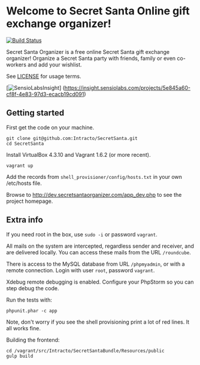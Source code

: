 # Welcome to Secret Santa Online gift exchange organizer!

[![Build Status](https://travis-ci.org/Intracto/SecretSanta.svg?branch=master)](https://travis-ci.org/Intracto/SecretSanta)

Secret Santa Organizer is a free online Secret Santa gift exchange organizer! Organize a Secret Santa party with friends,
family or even co-workers and add your wishlist.

See [LICENSE](https://github.com/Intracto/SecretSanta/blob/master/LICENSE) for usage terms.

[![SensioLabsInsight](https://insight.sensiolabs.com/projects/5e845a60-cf8f-4e83-97d3-ecacb19cd091/big.png)]
(https://insight.sensiolabs.com/projects/5e845a60-cf8f-4e83-97d3-ecacb19cd091)

## Getting started

First get the code on your machine.

    git clone git@github.com:Intracto/SecretSanta.git
    cd SecretSanta

Install VirtualBox 4.3.10 and Vagrant 1.6.2 (or more recent).

    vagrant up

Add the records from ```shell_provisioner/config/hosts.txt``` in your own /etc/hosts file.

Browse to http://dev.secretsantaorganizer.com/app_dev.php to see the project homepage.

## Extra info

If you need root in the box, use ```sudo -i``` or password ```vagrant```.

All mails on the system are intercepted, regardless sender and receiver, and are delivered locally. You can access
these mails from the URL ```/roundcube```.

There is access to the MySQL database from URL ```/phpmyadmin```, or with a remote connection.
Login with user ```root```, password ```vagrant```.

Xdebug remote debugging is enabled. Configure your PhpStorm so you can step debug the code.

Run the tests with:

    phpunit.phar -c app

Note, don't worry if you see the shell provisioning print a lot of red lines. It all works fine.

Building the frontend:

```
cd /vagrant/src/Intracto/SecretSantaBundle/Resources/public
gulp build
```

